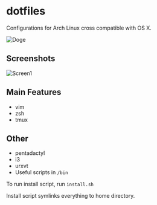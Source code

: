 # dotfiles

Configurations for Arch Linux cross compatible with OS X.

![Doge](http://i.imgur.com/5N3IEq2.jpg)

## Screenshots

![Screen1](http://jying.ca/i/aVa2H4s.png)


## Main Features
- vim
- zsh
- tmux

## Other
- pentadactyl
- i3
- urxvt
- Useful scripts in `/bin`

To run install script, run `install.sh`

Install script symlinks everything to home directory.

<!--**Preview:**-->

<!--![Setup Preview](http://puu.sh/ksBvi/787f89f27a.png "Setup")-->
